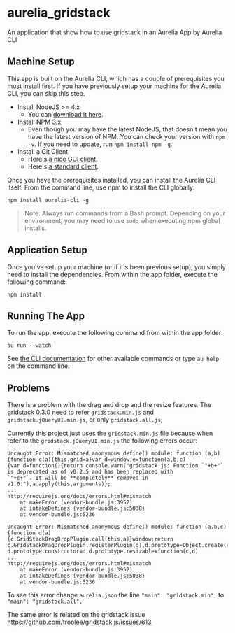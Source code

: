 # aurelia_gridstack
An application that show how to use gridstack in an Aurelia App by Aurelia CLI

## Machine Setup

This app is built on the Aurelia CLI, which has a couple of prerequisites you must install first. If you have previously setup your machine for the Aurelia CLI, you can skip this step.

* Install NodeJS >= 4.x
    * You can [download it here](https://nodejs.org/en/).
* Install NPM 3.x
    * Even though you may have the latest NodeJS, that doesn't mean you have the latest version of NPM. You can check your version with `npm -v`. If you need to update, run `npm install npm -g`.
* Install a Git Client
    * Here's [a nice GUI client](https://desktop.github.com).
    * Here's [a standard client](https://git-scm.com).

Once you have the prerequisites installed, you can install the Aurelia CLI itself. From the command line, use npm to install the CLI globally:

```
npm install aurelia-cli -g
```

> Note: Always run commands from a Bash prompt. Depending on your environment, you may need to use `sudo` when executing npm global installs.

## Application Setup

Once you've setup your machine (or if it's been previous setup), you simply need to install the dependencies. From within the app folder, execute the following command:

```
npm install
```

## Running The App

To run the app, execute the following command from within the app folder:

```
au run --watch
```
See [the CLI documentation](https://github.com/aurelia/cli) for other available commands or type `au help` on the command line.

## Problems

There is a problem with the drag and drop and the resize features.
The gridstack 0.3.0 need to refer `gridstack.min.js` and `gridstack.jQueryUI.min.js`, or only `gridstack.all.js`;

Currently this project just uses the `gridstack.min.js` file because when refer to the `gridstack.jQueryUI.min.js` the following errors occur:

```
Uncaught Error: Mismatched anonymous define() module: function (a,b){function c(a){this.grid=a}var d=window,e=function(a,b,c)
{var d=function(){return console.warn("gridstack.js: Function `"+b+"` is deprecated as of v0.2.5 and has been replaced with 
`"+c+"`. It will be **completely** removed in v1.0."),a.apply(this,arguments)};
...
http://requirejs.org/docs/errors.html#mismatch
    at makeError (vendor-bundle.js:3952)
    at intakeDefines (vendor-bundle.js:5038)
    at vendor-bundle.js:5236
```
```
Uncaught Error: Mismatched anonymous define() module: function (a,b,c){function d(a)
{c.GridStackDragDropPlugin.call(this,a)}window;return
c.GridStackDragDropPlugin.registerPlugin(d),d.prototype=Object.create(c.GridStackDragDropPlugin.prototype),
d.prototype.constructor=d,d.prototype.resizable=function(c,d)
...
http://requirejs.org/docs/errors.html#mismatch
    at makeError (vendor-bundle.js:3952)
    at intakeDefines (vendor-bundle.js:5038)
    at vendor-bundle.js:5236
```

To see this error change `aurelia.json` the line `"main": "gridstack.min",` to `"main": "gridstack.all",`

The same error is related on the gridstack issue https://github.com/troolee/gridstack.js/issues/613



